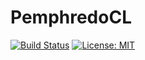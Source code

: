 # PemphredoCL

[![Build Status](https://travis-ci.org/kHigasa/rustreeem.svg?branch=master)](https://travis-ci.org/kHigasa/rustreeem)
[![License: MIT](https://img.shields.io/badge/License-MIT-green.svg)](https://opensource.org/licenses/MIT)

